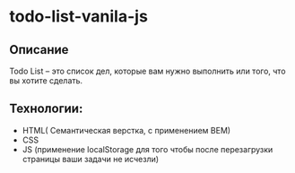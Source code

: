 # todo-list-vanila-js

## Описание

Todo List – это список дел, которые вам нужно выполнить или того, что вы хотите сделать.

## Технологии:

- HTML( Семантическая верстка, с применением BEM)
- CSS
- JS (применение localStorage для того чтобы после перезагрузки страницы ваши задачи не исчезли)
